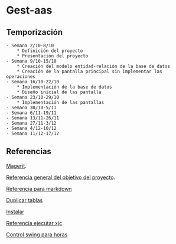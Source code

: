 # Gest-aas
## Temporización
    - Semana 2/10-8/10
        * Definición del proyecto
        * Presentación del proyecto
    - Semana 9/10-15/10
        * Creación del modelo entidad-relación de la base de datos
        * Creación de la pantalla principal sin implementar las operaciones        
    - Semana 16/10-22/10
        * Implementación de la base de datos
        * Diseño inicial de las pantalla
    - Semana 23/10-29/10
        * Implementación de las pantallas
    - Semana 30/10-5/11
    - Semana 6/11-19/11
    - Semana 13/11-26/11
    - Semana 27/11-3/12
    - Semana 4/12-10/12
    - Semana 11/12-17/12

## Referencias
[Magerit](https://administracionelectronica.gob.es/pae_Home/pae_Documentacion/pae_Metodolog/pae_Magerit.html).

[Referencia general del objetivo del proyecto](https://pilar.ccn-cert.cni.es/index.php/metodologia/implementacion).

[Referencia para markdown](https://www.markdownguide.org)

[Duplicar tablas](https://trucosyayudas.com/copiar-y-crear-una-tabla-mysql-con-una-select/)

[Instalar](https://javaee.github.io/jaxb-v2/)

[Referencia ejecutar xjc](https://docs.oracle.com/cd/E17802_01/webservices/webservices/docs/1.6/jaxb/xjc.html)

[Control swing para horas](https://codigo--java.blogspot.com/2014/10/uso-basico-de-elementos-swing-con_8.html)



